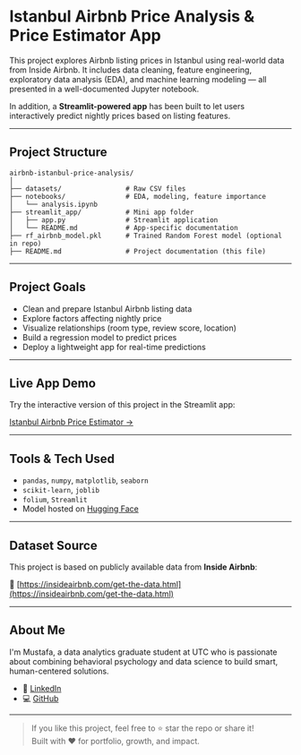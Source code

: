# Istanbul Airbnb Price Analysis & Price Estimator App

This project explores Airbnb listing prices in Istanbul using real-world data from Inside Airbnb. It includes data cleaning, feature engineering, exploratory data analysis (EDA), and machine learning modeling — all presented in a well-documented Jupyter notebook.  

In addition, a **Streamlit-powered app** has been built to let users interactively predict nightly prices based on listing features.

---

## Project Structure

```
airbnb-istanbul-price-analysis/
│
├── datasets/                # Raw CSV files
├── notebooks/               # EDA, modeling, feature importance
│   └── analysis.ipynb
├── streamlit_app/           # Mini app folder
│   ├── app.py               # Streamlit application
│   └── README.md            # App-specific documentation
├── rf_airbnb_model.pkl      # Trained Random Forest model (optional in repo)
├── README.md                # Project documentation (this file)
```

---

## Project Goals

- Clean and prepare Istanbul Airbnb listing data
- Explore factors affecting nightly price
- Visualize relationships (room type, review score, location)
- Build a regression model to predict prices
- Deploy a lightweight app for real-time predictions

---

## Live App Demo

Try the interactive version of this project in the Streamlit app:

[Istanbul Airbnb Price Estimator →](./streamlit_app/README.md)

---

## Tools & Tech Used

- `pandas`, `numpy`, `matplotlib`, `seaborn`
- `scikit-learn`, `joblib`
- `folium`, `Streamlit`
- Model hosted on [Hugging Face](https://huggingface.co/mnalbantli/airbnb-istanbul-model)

---

## Dataset Source

This project is based on publicly available data from **Inside Airbnb**:

🔗 [https://insideairbnb.com/get-the-data.html](https://insideairbnb.com/get-the-data.html)

---

## About Me

I'm Mustafa, a data analytics graduate student at UTC who is passionate about combining behavioral psychology and data science to build smart, human-centered solutions.  

- 🔗 [LinkedIn](https://www.linkedin.com/in/YOUR-LINKEDIN-USERNAME)
- 💻 [GitHub](https://github.com/YOUR-GITHUB-USERNAME)

---

> If you like this project, feel free to ⭐ star the repo or share it!  
> Built with ❤️ for portfolio, growth, and impact.
